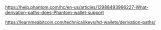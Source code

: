 

https://help.phantom.com/hc/en-us/articles/12988493966227-What-derivation-paths-does-Phantom-wallet-support

https://learnmeabitcoin.com/technical/keys/hd-wallets/derivation-paths/

